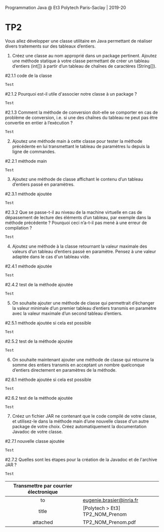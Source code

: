 Programmation Java @ Et3
Polytech Paris-Saclay | 2019-20

# TP2 

Vous allez développer une classe utilitaire en Java permettant de réaliser divers traitements sur des tableaux d’entiers.

1. Créez une classe au nom approprié dans un package pertinent. Ajoutez une méthode statique à votre classe permettant de créer un tableau d’entiers (int[]) à partir d’un tableau de chaı̂nes de caractères (String[]).

#2.1.1 code de la classe

```Java
Test
```

#2.1.2 Pourquoi est-il utile d'associer notre classe à un package ?

```Java
Test
```

#2.1.3 Comment la méthode de conversion doit-elle se comporter en cas de problème de conversion, i.e. si une des chaı̂nes du tableau ne peut pas être convertie en entier à l’exécution ?

```Java
Test
```

2. Ajoutez une méthode main à cette classe pour tester la méthode précédente en lui transmettant le tableau de paramètres lu depuis la ligne de commandes.

#2.2.1 méthode main

```Java
Test
```

3. Ajoutez une méthode de classe affichant le contenu d’un tableau d’entiers passé en paramètres.

#2.3.1 méthode ajoutée

```Java
Test
```

#2.3.2 Que se passe-t-il au niveau de la machine virtuelle en cas de dépassement de lecture des éléments d’un tableau, par exemple dans la méthode précédente ? Pourquoi ceci n’a-t-il pas mené à une erreur de compilation ?

```Java
Test
```

4. Ajoutez une méthode à la classe retournant la valeur maximale des valeurs d’un tableau d’entiers passé en paramètre. Pensez à une valeur adaptée dans le cas d'un tableau vide.

#2.4.1 méthode ajoutée

```Java
Test
```

#2.4.2 test de la méthode ajoutée

```Java
Test
```

5. On souhaite ajouter une méthode de classe qui permettrait d’échanger la valeur minimale d’un premier tableau d’entiers transmis en paramètre avec la valeur maximale d’un second tableau d’entiers.

#2.5.1 méthode ajoutée si cela est possible

```Java
Test
```

#2.5.2 test de la méthode ajoutée

```Java
Test
```

6. On souhaite maintenant ajouter une méthode de classe qui retourne la somme des entiers transmis en acceptant un nombre quelconque d’entiers directement en paramètres de la méthode.

#2.6.1 méthode ajoutée si cela est possible

```Java
Test
```

#2.6.2 test de la méthode ajoutée

```Java
Test
```

7. Créez un fichier JAR ne contenant que le code compilé de votre classe, et utilisez-le dans la méthode main d’une nouvelle classe d'un autre package de votre choix. Créez automatiquement la documentation Javadoc de votre classe.

#2.7.1 nouvelle classe ajoutée

```Java
Test
```

#2.7.2 Quelles sont les étapes pour la création de la Javadoc et de l'archive JAR ?

```Java
Test
```

| Transmettre par courrier électronique ||
| :---: | :--- | 
|to|eugenie.brasier@inria.fr|
|title|[Polytech > Et3] TP2_NOM_Prenom|
|attached|TP2_NOM_Prenom.pdf|
